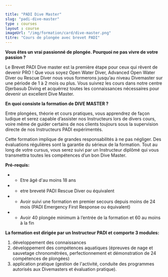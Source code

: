 ```yaml
---

title: "PADI Dive Master"
slug: "padi-dive-master"
type : courses
layout : course
imageUrl: "/img/formation/card/dive-master.png"
titre: "Cours de plongée avec brevet PADI"
---
```


**Vous êtes un vrai passionné de plongée. Pourquoi ne pas vivre de votre passion ?**

Le Brevet PADI Dive master est la première étape pour ceux qui rêvent de devenir PRO !
Que vous soyez Open Water Diver, Advanced Open Water Diver ou Rescue Diver nous vous formerons jusqu’au niveau Divemaster sur une période de 1 à 2 mois ou plus. Vous suivrez les cours dans notre centre Djerbasub Diving et acquérrez toutes les connaissances nécessaires pour devenir un excellent Dive Master.

**En quoi consiste la formation de DIVE MASTER ?**

Entre plongées, théorie et cours pratiques, vous apprendrez de façon ludique et serez capable d’assister nos Instructeurs lors de divers cours, voire même de guider certains de nos clients toujours sous la supervision directe de nos Instructeurs PADI expérimentés.

Cette formation implique de grandes responsabilités à ne pas négliger. Des évaluations régulières sont la garantie du sérieux de la formation. Tout au long de votre cursus, vous serez suivi par un Instructeur diplômé qui vous transmettra toutes les compétences d’un bon Dive Master.

**Pré-requis:**

- - Etre âgé d'au moins 18 ans
- - etre breveté PADI Rescue Diver ou équivalent
- - Avoir suivi une formation en premier secours depuis moins de 24 mois (PADI Emergency First Response ou équivalent)
- - Avoir 40 plongée minimum à l’entrée de la formation et 60 au moins à la fin

**La formation est dirigée par un Instructeur PADI et comporte 3 modules:**

1.	développement des connaissances
2.	développement des compétences aquatiques (épreuves de nage et sauvetage chronométrées, perfectionnement et démonstration de 24 compétences de plongées)
3.	application pratique (gestion de l'activité, conduite des programmes autorisés aux Divemasters et évaluation pratique).
